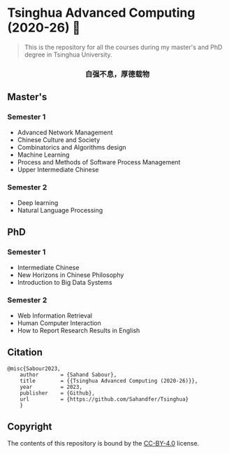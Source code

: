 # Tsinghua Advanced Computing (2020-26) :rocket:

> This is the repository for all the courses during my master's and PhD degree in Tsinghua University.

<h3 align="center">
<p>自强不息，厚德载物
</h3>

## Master's

### Semester 1

- Advanced Network Management
- Chinese Culture and Society
- Combinatorics and Algorithms design
- Machine Learning
- Process and Methods of Software Process Management
- Upper Intermediate Chinese

### Semester 2

- Deep learning
- Natural Language Processing



## PhD

### Semester 1

- Intermediate Chinese
- New Horizons in Chinese Philosophy
- Introduction to Big Data Systems

### Semester 2

- Web Information Retrieval 
- Human Computer Interaction
- How to Report Research Results in English


## Citation

    @misc{Sabour2023,
        author       = {Sahand Sabour},
        title        = {{Tsinghua Advanced Computing (2020-26)}},
        year         = 2023,
        publisher    = {Github},
        url          = {https://github.com/Sahandfer/Tsinghua}
        }

## Copyright

The contents of this repository is bound by the [CC-BY-4.0](https://creativecommons.org/licenses/by/4.0/) license.

